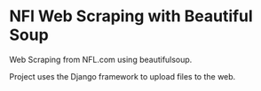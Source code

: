 # NFl Web Scraping with Beautiful Soup

Web Scraping from NFL.com using beautifulsoup.

Project uses the Django framework to upload files to the web. 

